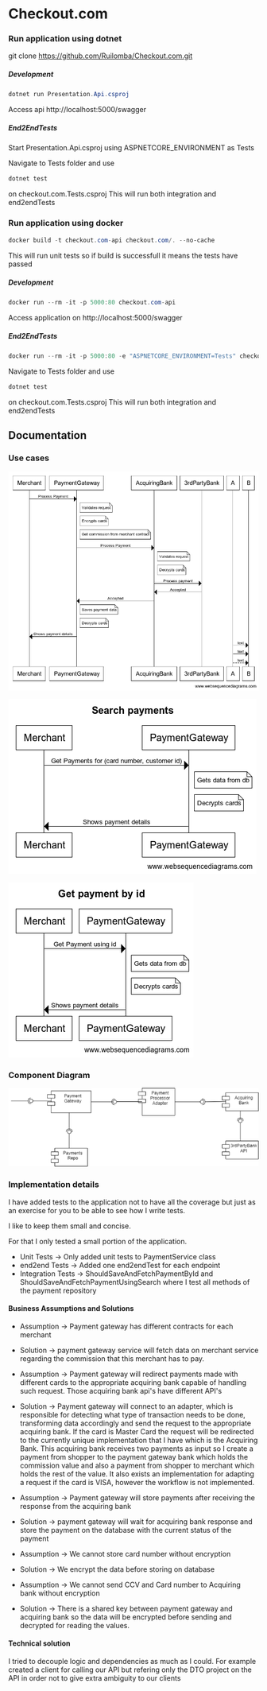 # Checkout.com

### Run application using dotnet

git clone https://github.com/Ruilomba/Checkout.com.git

##### Development
```powershell
dotnet run Presentation.Api.csproj
```

Access api http://localhost:5000/swagger

##### End2EndTests
Start Presentation.Api.csproj using ASPNETCORE_ENVIRONMENT as Tests

Navigate to Tests folder and use 
```powershell
dotnet test
```  
on checkout.com.Tests.csproj
This will run both integration and end2endTests

### Run application using docker

```powershell
docker build -t checkout.com-api checkout.com/. --no-cache
```

This will run unit tests so if build is successfull it means the tests have passed

##### Development
```powershell
docker run --rm -it -p 5000:80 checkout.com-api 
```
Access application on http://localhost:5000/swagger

##### End2EndTests
```powershell
docker run --rm -it -p 5000:80 -e "ASPNETCORE_ENVIRONMENT=Tests" checkout.com-api
```
Navigate to Tests folder and use 
```powershell
dotnet test
``` 
on checkout.com.Tests.csproj
This will run both integration and end2endTests

## Documentation


### Use cases

![Process Payment](Documentation/Use%20Cases/ProcessPayment.png)

![Search Payment](Documentation/Use%20Cases/SearchPayments.png)

![Search Payment](Documentation/Use%20Cases/GetPaymentById.png)

### Component Diagram
![Search Payment](Documentation/Component%20Diagram/PaymentGateway.png)

### Implementation details

I have added tests to the application not to have all the coverage but just as an exercise for you to be able to see how I write tests.

I like to keep them small and concise.

For that I only tested a small portion of the application.

* Unit Tests -> Only added unit tests to PaymentService class
* end2end Tests -> Added one end2endTest for each endpoint
* Integration Tests -> ShouldSaveAndFetchPaymentById and ShouldSaveAndFetchPaymentUsingSearch where I test all methods of the payment repository

#### Business Assumptions and Solutions

* Assumption -> Payment gateway has different contracts for each merchant
* Solution -> payment gateway service will fetch data on merchant service regarding the commission that this merchant has to pay.



* Assumption -> Payment gateway will redirect payments made with different cards to the appropriate acquiring bank capable of handling such request.
Those acquiring bank api's have different API's

* Solution -> Payment gateway will connect to an adapter, which is responsible for detecting what type of transaction needs to be done,
 transforming data accordingly and send the request to the appropriate acquiring bank.
If the card is Master Card the request will be redirected to the currently unique implementation 
that I have which is the Acquiring Bank. This acquiring bank receives two payments as input so I create a payment from shopper to
the payment gateway bank which holds the commission value and also a payment from shopper to merchant which holds the rest of the value.
It also exists an implementation for adapting a request if the card is VISA, however the workflow is not implemented.



* Assumption -> Payment gateway will store payments after receiving the response from the acquiring bank
* Solution -> payment gateway will wait for acquiring bank response and store the payment on the database with the current status of the payment



* Assumption -> We cannot store card number without encryption
* Solution -> We encrypt the data before storing on database



* Assumption -> We cannot send CCV and Card number to Acquiring bank without encryption
* Solution -> There is a shared key between payment gateway and acquiring bank so the data will be encrypted before sending and decrypted 
for reading the values.


#### Technical solution
I tried to decouple logic and dependencies as much as I could. For example created a client for calling our API but refering only the
DTO project on the API in order not to give extra ambiguity to our clients



